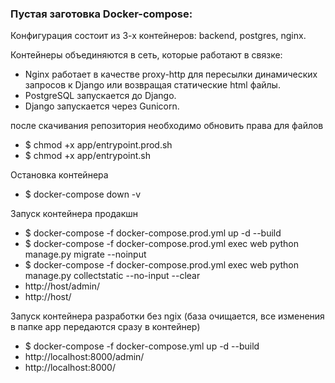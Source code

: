 
### Пустая заготовка Docker-compose:

Конфигурация состоит из 3-х контейнеров: backend, postgres, nginx. 

Контейнеры объединяются в сеть, которые работают в связке:

- Nginx работает в качестве proxy-http для пересылки динамических запросов к Django или возвращая статические html файлы.
- PostgreSQL запускается до Django.
- Django запускается через Gunicorn.

после скачивания репозитория необходимо обновить права для файлов
- $ chmod +x app/entrypoint.prod.sh
- $ chmod +x app/entrypoint.sh

Остановка контейнера
- $ docker-compose down -v

Запуск контейнерa продакшн
- $ docker-compose -f docker-compose.prod.yml up -d --build
- $ docker-compose -f docker-compose.prod.yml exec web python manage.py migrate --noinput
- $ docker-compose -f docker-compose.prod.yml exec web python manage.py collectstatic --no-input --clear
- http://host/admin/
- http://host/

Запуск контейнера разработки без ngix (база очищается, все изменения в папке app передаются сразу в контейнер)
- $ docker-compose -f docker-compose.yml up -d --build
- http://localhost:8000/admin/
- http://localhost:8000/